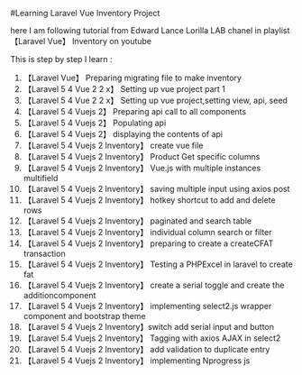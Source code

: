 #Learning Laravel Vue Inventory Project

here I am following tutorial from Edward Lance Lorilla LAB chanel in playlist 【Laravel Vue】 Inventory on youtube

This is step by step I learn :
01. 【Laravel Vue】  Preparing migrating file to make inventory
02. 【Laravel 5 4 Vue 2 2 x】  Setting up vue project part 1
03. 【Laravel 5 4 Vue 2 2 x】  Setting up vue project,setting view, api, seed
04. 【Laravel 5 4 Vuejs 2】  Preparing api call to all components
05. 【Laravel 5 4 Vuejs 2】   Populating api
06. 【Laravel 5 4 Vuejs 2】  displaying the contents of api
07. 【Laravel 5 4 Vuejs 2 Inventory】  create vue file
08. 【Laravel 5 4 Vuejs 2 Inventory】  Product Get specific columns
09. 【Laravel 5 4 Vuejs 2 Inventory】  Vue.js with multiple instances  multifield
10. 【Laravel 5 4 Vuejs 2 Inventory】  saving multiple input using axios post
11. 【Laravel 5 4 Vuejs 2 Inventory】  hotkey shortcut to add and delete rows
12. 【Laravel 5 4 Vuejs 2 Inventory】 paginated and search table
13. 【Laravel 5 4 Vuejs 2 Inventory】 individual column search or filter
14. 【Laravel 5 4 Vuejs 2 Inventory】 preparing to create a createCFAT transaction
15. 【Laravel 5 4 Vuejs 2 Inventory】 Testing a PHPExcel in laravel to create fat
16. 【Laravel 5 4 Vuejs 2 Inventory】 create a serial toggle  and create the additioncomponent
17. 【Laravel 5 4 Vuejs 2 Inventory】 implementing select2.js wrapper component and bootstrap theme
18. 【Laravel 5 4 Vuejs 2 Inventory】switch   add serial input and button
19. 【Laravel 5.4 Vuejs 2 Inventory】   Tagging with axios AJAX in select2
20. 【Laravel 5 4 Vuejs 2 Inventory】    add validation to duplicate entry
21. 【Laravel 5 4 Vuejs 2 Inventory】  implementing Nprogress js